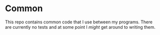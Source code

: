# Common

This repo contains common code that I use between my programs. There are currently no tests and at some point I *might* get around to writing them.
